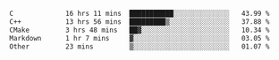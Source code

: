 <!--START_SECTION:waka-->

```txt
C             16 hrs 11 mins  ███████████░░░░░░░░░░░░░░   43.99 %
C++           13 hrs 56 mins  █████████▒░░░░░░░░░░░░░░░   37.88 %
CMake         3 hrs 48 mins   ██▓░░░░░░░░░░░░░░░░░░░░░░   10.34 %
Markdown      1 hr 7 mins     ▓░░░░░░░░░░░░░░░░░░░░░░░░   03.05 %
Other         23 mins         ▒░░░░░░░░░░░░░░░░░░░░░░░░   01.07 %
```

<!--END_SECTION:waka-->
